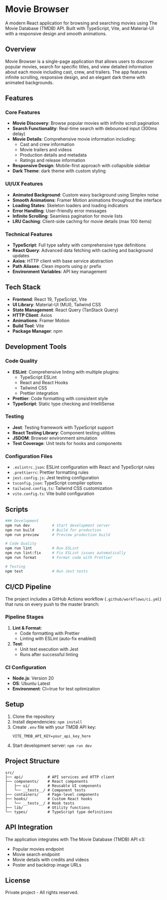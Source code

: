 # Movie Browser

A modern React application for browsing and searching movies using The Movie Database (TMDB) API. Built with TypeScript, Vite, and Material-UI with a responsive design and smooth animations.

## Overview

Movie Browser is a single-page application that allows users to discover popular movies, search for specific titles, and view detailed information about each movie including cast, crew, and trailers. The app features infinite scrolling, responsive design, and an elegant dark theme with animated backgrounds.

## Features

### Core Features
- **Movie Discovery**: Browse popular movies with infinite scroll pagination
- **Search Functionality**: Real-time search with debounced input (300ms delay)
- **Movie Details**: Comprehensive movie information including:
  - Cast and crew information
  - Movie trailers and videos
  - Production details and metadata
  - Ratings and release information
- **Responsive Design**: Mobile-first approach with collapsible sidebar
- **Dark Theme**: dark theme with custom styling

### UI/UX Features
- **Animated Background**: Custom wavy background using Simplex noise
- **Smooth Animations**: Framer Motion animations throughout the interface
- **Loading States**: Skeleton loaders and loading indicators
- **Error Handling**: User-friendly error messages
- **Infinite Scrolling**: Seamless pagination for movie lists
- **LRU Caching**: Client-side caching for movie details (max 100 items)

### Technical Features
- **TypeScript**: Full type safety with comprehensive type definitions
- **React Query**: Advanced data fetching with caching and background updates
- **Axios**: HTTP client with base service abstraction
- **Path Aliases**: Clean imports using `@/` prefix
- **Environment Variables**: API key management

## Tech Stack

- **Frontend**: React 19, TypeScript, Vite
- **UI Library**: Material-UI (MUI), Tailwind CSS
- **State Management**: React Query (TanStack Query)
- **HTTP Client**: Axios
- **Animations**: Framer Motion
- **Build Tool**: Vite
- **Package Manager**: npm

## Development Tools

### Code Quality
- **ESLint**: Comprehensive linting with multiple plugins:
  - TypeScript ESLint
  - React and React Hooks
  - Tailwind CSS
  - Prettier integration
- **Prettier**: Code formatting with consistent style
- **TypeScript**: Static type checking and IntelliSense

### Testing
- **Jest**: Testing framework with TypeScript support
- **React Testing Library**: Component testing utilities
- **JSDOM**: Browser environment simulation
- **Test Coverage**: Unit tests for hooks and components

### Configuration Files
- `.eslintrc.json`: ESLint configuration with React and TypeScript rules
- `.prettierrc`: Prettier formatting rules
- `jest.config.js`: Jest testing configuration
- `tsconfig.json`: TypeScript compiler options
- `tailwind.config.ts`: Tailwind CSS customization
- `vite.config.ts`: Vite build configuration

## Scripts

```bash
### Development
npm run dev          # Start development server
npm run build        # Build for production
npm run preview      # Preview production build

# Code Quality
npm run lint         # Run ESLint
npm run lint:fix     # Fix ESLint issues automatically
npm run format       # Format code with Prettier

# Testing
npm test             # Run Jest tests
```

## CI/CD Pipeline

The project includes a GitHub Actions workflow (`.github/workflows/ci.yml`) that runs on every push to the master branch:

### Pipeline Stages
1. **Lint & Format**: 
   - Code formatting with Prettier
   - Linting with ESLint (auto-fix enabled)
2. **Test**:
   - Unit test execution with Jest
   - Runs after successful linting

### CI Configuration
- **Node.js**: Version 20
- **OS**: Ubuntu Latest
- **Environment**: CI=true for test optimization

## Setup

1. Clone the repository
2. Install dependencies: `npm install`
3. Create `.env` file with your TMDB API key:
   ```
   VITE_TMDB_API_KEY=your_api_key_here
   ```
4. Start development server: `npm run dev`

## Project Structure

```
src/
├── api/           # API services and HTTP client
├── components/    # React components
│   ├── ui/        # Reusable UI components
│   └── __tests__/ # Component tests
├── containers/    # Page-level components
├── hooks/         # Custom React hooks
│   └── __tests__/ # Hook tests
├── lib/           # Utility functions
└── types/         # TypeScript type definitions
```

## API Integration

The application integrates with The Movie Database (TMDB) API v3:
- Popular movies endpoint
- Movie search endpoint  
- Movie details with credits and videos
- Poster and backdrop image URLs

## License

Private project - All rights reserved.
